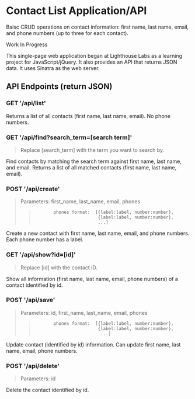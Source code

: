 Contact List Application/API
============================ 

Baisc CRUD operations on contact information: first name, last name, email, and phone numbers (up to three for each contact).

Work In Progress

This single-page web application began at Lighthouse Labs as a learning project for JavaScript/jQuery. It also provides an API that returns JSON data. It uses Sinatra as the web server.

API Endpoints (return JSON)
---------------------------

### GET '/api/list'
Returns a list of all contacts (first name, last name, email). No phone numbers.

### GET '/api/find?search_term=[search term]'
> Replace [search_term] with the term you want to search by.

Find contacts by matching the search term against first name, last name, and email. Returns a list of all matched contacts (first name, last name, email).

### POST '/api/create'
> Parameters: first_name, last_name, email, phones
>>            phones format:  [{label:label, number:number},
>>                             {label:label, number:number}, 
>>                             ...] 

Create a new contact with first name, last name, email, and phone numbers. Each phone number has a label.

### GET '/api/show?id=[id]'
> Replace [id] with the contact ID.

Show all information (first name, last name, email, phone numbers) of a contact identified by id.

### POST '/api/save'
> Parameters: id, first_name, last_name, email, phones
>>            phones format:  [{label:label, number:number},
>>                             {label:label, number:number}, 
>>                              ...]

Update contact (identified by id) information. Can update first name, last name, email, phone numbers.

### POST '/api/delete'
> Parameters: id

Delete the contact identified by id.
